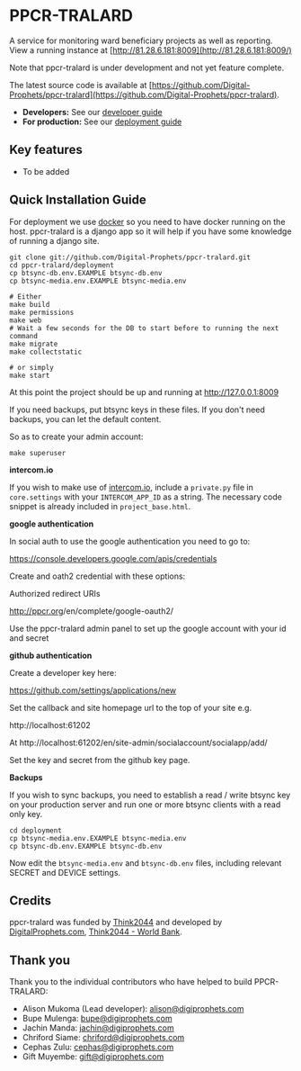 # PPCR-TRALARD

A service for monitoring ward beneficiary projects as well as reporting.
View a running instance at [http://81.28.6.181:8009](http://81.28.6.181:8009/)

Note that ppcr-tralard is under development and not yet feature complete.

The latest source code is available at
[https://github.com/Digital-Prophets/ppcr-tralard](https://github.com/Digital-Prophets/ppcr-tralard).

* **Developers:** See our [developer guide](README-dev.md)
* **For production:** See our [deployment guide](README-docker.md)


## Key features

* To be added


## Quick Installation Guide

For deployment we use [docker](http://docker.com) so you need to have docker
running on the host. ppcr-tralard is a django app so it will help if you have
some knowledge of running a django site.

```
git clone git://github.com/Digital-Prophets/ppcr-tralard.git
cd ppcr-tralard/deployment
cp btsync-db.env.EXAMPLE btsync-db.env
cp btsync-media.env.EXAMPLE btsync-media.env

# Either
make build
make permissions
make web
# Wait a few seconds for the DB to start before to running the next command
make migrate
make collectstatic

# or simply
make start
```

At this point the project should be up and running at http://127.0.0.1:8009

If you need backups, put btsync keys in these files. If you don't need backups,
you can let the default content.

So as to create your admin account:
```
make superuser
```

**intercom.io**

If you wish to make use of [intercom.io](https://www.intercom.io), include a
`private.py` file in `core.settings` with your `INTERCOM_APP_ID` as a string.
The necessary code snippet is already included in `project_base.html`.

**google authentication**

In social auth to use the google authentication you need to go to:

https://console.developers.google.com/apis/credentials

Create and oath2 credential with these options:

Authorized redirect URIs

http://ppcr.org<your domain>/en/complete/google-oauth2/

Use the ppcr-tralard admin panel to set up the google account with your id and
secret

**github authentication**

Create a developer key here:

https://github.com/settings/applications/new

Set the callback and site homepage url to the top of your site e.g.

http://localhost:61202

At http://localhost:61202/en/site-admin/socialaccount/socialapp/add/

Set the key and secret from the github key page.

**Backups**

If you wish to sync backups, you need to establish a read / write btsync
key on your production server and run one or more btsync clients
with a read only key.

```
cd deployment
cp btsync-media.env.EXAMPLE btsync-media.env
cp btsync-db.env.EXAMPLE btsync-db.env
```

Now edit the ``btsync-media.env`` and ``btsync-db.env`` files, including
relevant SECRET and DEVICE settings.


## Credits

ppcr-tralard was funded by [Think2044](https://think2044.com) and developed by [DigitalProphets.com](http://digiprophets.com), [Think2044 - World Bank](https://think2044.com).

## Thank you

Thank you to the individual contributors who have helped to build PPCR-TRALARD:

* Alison Mukoma (Lead developer): alison@digiprophets.com
* Bupe Mulenga: bupe@digiprophets.com
* Jachin Manda: jachin@digiprophets.com
* Chriford Siame: chriford@digiprophets.com
* Cephas Zulu: cephas@digiprophets.com
* Gift Muyembe: gift@digiprophets.com
